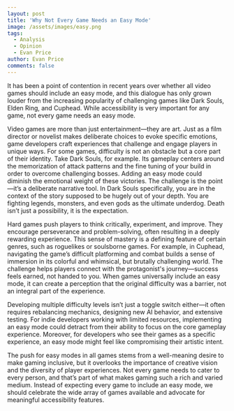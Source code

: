 ```yaml
---
layout: post
title: 'Why Not Every Game Needs an Easy Mode'
image: /assets/images/easy.png
tags:
  - Analysis
  - Opinion
  - Evan Price
author: Evan Price
comments: false
---
```


It has been a point of contention in recent years over whether all video games should include an easy mode, and this dialogue has only grown louder from the increasing popularity of challenging games like Dark Souls, Elden Ring, and Cuphead. While accessibility is very important for any game, not every game needs an easy mode.

Video games are more than just entertainment—they are art. Just as a film director or novelist makes deliberate choices to evoke specific emotions, game developers craft experiences that challenge and engage players in unique ways. For some games, difficulty is not an obstacle but a core part of their identity. Take Dark Souls, for example. Its gameplay centers around the memorization of attack patterns and the fine tuning of your build in order to overcome challenging bosses. Adding an easy mode could diminish the emotional weight of these victories. The challenge is the point—it’s a deliberate narrative tool. In Dark Souls specifically, you are in the context of the story supposed to be hugely out of your depth. You are fighting legends, monsters, and even gods as the ultimate underdog. Death isn’t just a possibility, it is the expectation.

Hard games push players to think critically, experiment, and improve. They encourage perseverance and problem-solving, often resulting in a deeply rewarding experience. This sense of mastery is a defining feature of certain genres, such as roguelikes or soulsborne games. For example, in Cuphead, navigating the game’s difficult platforming and combat builds a sense of immersion in its colorful and whimsical, but brutally challenging world. The challenge helps players connect with the protagonist's journey—success feels earned, not handed to you. When games universally include an easy mode, it can create a perception that the original difficulty was a barrier, not an integral part of the experience.

Developing multiple difficulty levels isn’t just a toggle switch either—it often requires rebalancing mechanics, designing new AI behavior, and extensive testing. For indie developers working with limited resources, implementing an easy mode could detract from their ability to focus on the core gameplay experience. Moreover, for developers who see their games as a specific experience, an easy mode might feel like compromising their artistic intent. 

The push for easy modes in all games stems from a well-meaning desire to make gaming inclusive, but it overlooks the importance of creative vision and the diversity of player experiences. Not every game needs to cater to every person, and that’s part of what makes gaming such a rich and varied medium. Instead of expecting every game to include an easy mode, we should celebrate the wide array of games available and advocate for meaningful accessibility features.

